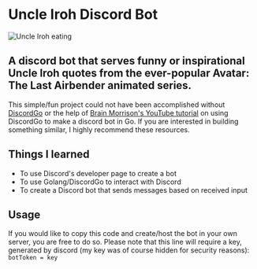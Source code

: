 # Uncle Iroh Discord Bot

![Uncle Iroh eating](https://media1.tenor.com/m/UZhw7z7yB2YAAAAC/iroh-eating.gif)

## A discord bot that serves funny or inspirational Uncle Iroh quotes from the ever-popular Avatar: The Last Airbender animated series.

This simple/fun project could not have been accomplished without [DiscordGo](https://github.com/bwmarrin/discordgo) or the help of [Brain Morrison's YouTube tutorial](https://www.youtube.com/channel/UCLx9EihBDfoJMncRWSZZoXg) on using DiscordGo to make a discord bot in Go. If you are interested in building something similar, I highly recommend these resources.

## Things I learned
  * To use Discord's developer page to create a bot
  * To use Golang/DiscordGo to interact with Discord
  * To create a Discord bot that sends messages based on received input

## Usage
If you would like to copy this code and create/host the bot in your own server, you are free to do so. Please note that this line will require a key, generated by discord (my key was of course hidden for security reasons):
`botToken = key`



